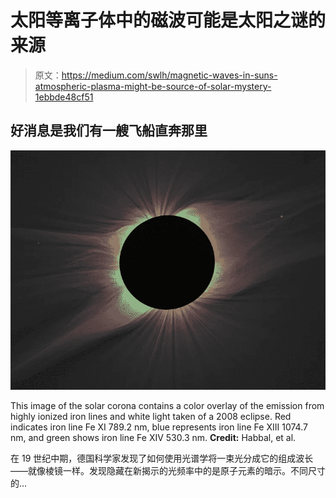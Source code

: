 # 太阳等离子体中的磁波可能是太阳之谜的来源

> 原文：<https://medium.com/swlh/magnetic-waves-in-suns-atmospheric-plasma-might-be-source-of-solar-mystery-1ebbde48cf51>

## 好消息是我们有一艘飞船直奔那里

![](img/a654e1ba015d393a28d2ee6d0fc66f82.png)

This image of the solar corona contains a color overlay of the emission from highly ionized iron lines and white light taken of a 2008 eclipse. Red indicates iron line Fe XI 789.2 nm, blue represents iron line Fe XIII 1074.7 nm, and green shows iron line Fe XIV 530.3 nm. **Credit:** Habbal, et al.

在 19 世纪中期，德国科学家发现了如何使用光谱学将一束光分成它的组成波长——就像棱镜一样。发现隐藏在新揭示的光频率中的是原子元素的暗示。不同尺寸的…